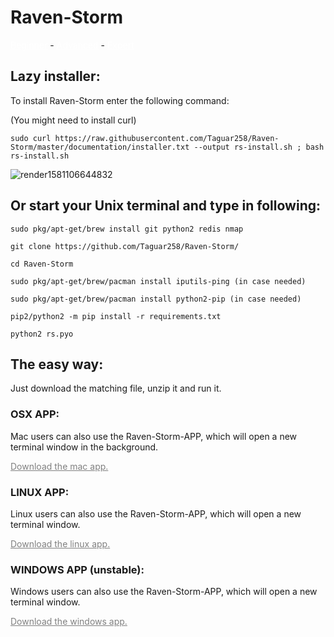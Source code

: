 # Raven-Storm


<a style="color: white;" href="https://github.com/Taguar258/Raven-Storm/tree/master/tutorial/installation#the-easy-way">Beginner</a> - <a style="color: white;" href="https://github.com/Taguar258/Raven-Storm/tree/master/tutorial/installation#lazy-installer">Advanced</a> - <a style="color: white;" href="https://github.com/Taguar258/Raven-Storm/tree/master/tutorial/installation#or-start-your-unix-terminal-and-type-in-following">Expert</a>


## Lazy installer:

To install Raven-Storm enter the following command:

(You might need to install curl)

```sudo curl https://raw.githubusercontent.com/Taguar258/Raven-Storm/master/documentation/installer.txt --output rs-install.sh ; bash rs-install.sh```



![render1581106644832](https://user-images.githubusercontent.com/36562445/74063147-2336e400-49f0-11ea-898c-ccdfa3481b29.gif)



## Or start your Unix terminal and type in following:

```sudo pkg/apt-get/brew install git python2 redis nmap```

```git clone https://github.com/Taguar258/Raven-Storm/```

```cd Raven-Storm```

```sudo pkg/apt-get/brew/pacman install iputils-ping (in case needed)```

```sudo pkg/apt-get/brew/pacman install python2-pip (in case needed)```

```pip2/python2 -m pip install -r requirements.txt```

```python2 rs.pyo```

## The easy way:
Just download the matching file, unzip it and run it.

### OSX APP:
Mac users can also use the Raven-Storm-APP, which will open a new terminal window in the background.

<a style="color: grey" href="https://github.com/Taguar258/Raven-Storm/releases/download/2.8/Raven-Storm-APP-MAC.zip">Download the mac app.</a>

### LINUX APP:
Linux users can also use the Raven-Storm-APP, which will open a new terminal window.

<a style="color: grey" href="https://github.com/Taguar258/Raven-Storm/releases/download/2.8/Raven-Storm-APP-LINUX.zip">Download the linux app.</a>

### WINDOWS APP (unstable):
Windows users can also use the Raven-Storm-APP, which will open a new terminal window.

<a style="color: grey" href="https://github.com/Taguar258/Raven-Storm/releases/download/2.8/Raven-Storm-APP-WINDOWS-unstable.zip">Download the windows app.</a>
